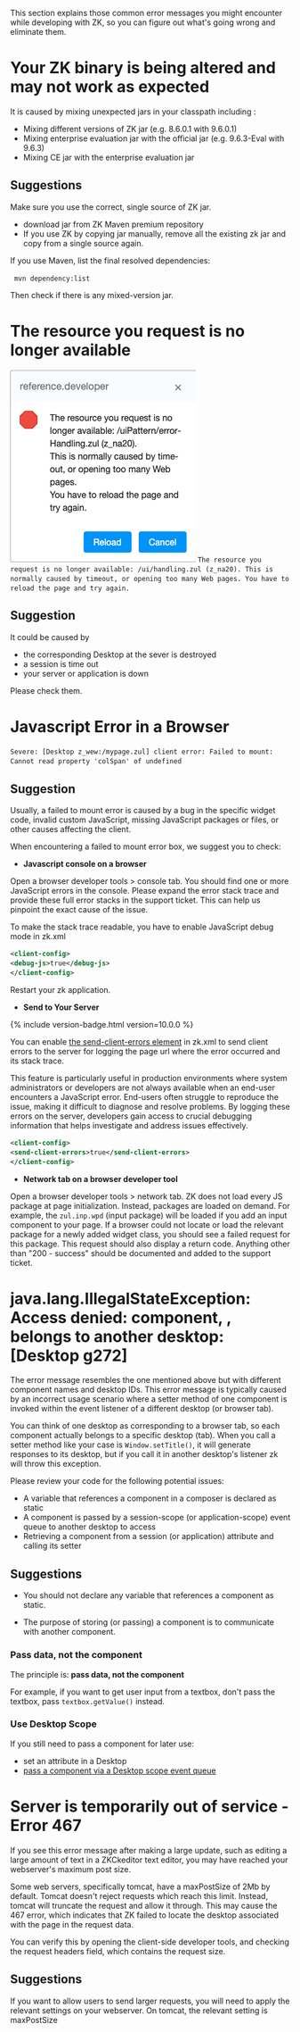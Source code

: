

This section explains those common error messages you might encounter
while developing with ZK, so you can figure out what's going wrong and
eliminate them.

# Your ZK binary is being altered and may not work as expected

It is caused by mixing unexpected jars in your classpath including :

- Mixing different versions of ZK jar (e.g. 8.6.0.1 with 9.6.0.1)
- Mixing enterprise evaluation jar with the official jar (e.g.
  9.6.3-Eval with 9.6.3)
- Mixing CE jar with the enterprise evaluation jar

## Suggestions

Make sure you use the correct, single source of ZK jar.

- download jar from ZK Maven premium repository
- If you use ZK by copying jar manually, remove all the existing zk jar
  and copy from a single source again.

If you use Maven, list the final resolved dependencies:

` mvn dependency:list`

Then check if there is any mixed-version jar.

# The resource you request is no longer available

![](images/no-longer-available.png)
`The resource you request is no longer available: /ui/handling.zul (z_na20). This is normally caused by timeout, or opening too many Web pages. You have to reload the page and try again.`

## Suggestion

It could be caused by

- the corresponding Desktop at the sever is destroyed
- a session is time out
- your server or application is down

Please check them.

# Javascript Error in a Browser

`Severe: [Desktop z_wew:/mypage.zul] client error: Failed to mount: Cannot read property 'colSpan' of undefined`

## Suggestion

Usually, a failed to mount error is caused by a bug in the specific
widget code, invalid custom JavaScript, missing JavaScript packages or
files, or other causes affecting the client.

When encountering a failed to mount error box, we suggest you to check:

- **Javascript console on a browser**

Open a browser developer tools \> console tab. You should find one or
more JavaScript errors in the console. Please expand the error stack
trace and provide these full error stacks in the support ticket. This
can help us pinpoint the exact cause of the issue.

To make the stack trace readable, you have to enable JavaScript debug
mode in zk.xml

``` xml
<client-config>
<debug-js>true</debug-js>
</client-config>
```

Restart your zk application.

- **Send to Your Server**

{% include version-badge.html version=10.0.0 %}

You can enable [the send-client-errors
element](ZK_Configuration_Reference/zk.xml/The_client-config_Element/The_send-client-errors_Element)
in zk.xml to send client errors to the server for logging the page url
where the error occurred and its stack trace.

This feature is particularly useful in production environments where
system administrators or developers are not always available when an
end-user encounters a JavaScript error. End-users often struggle to
reproduce the issue, making it difficult to diagnose and resolve
problems. By logging these errors on the server, developers gain access
to crucial debugging information that helps investigate and address
issues effectively.

``` xml
<client-config>
<send-client-errors>true</send-client-errors>
</client-config>
```

- **Network tab on a browser developer tool**

Open a browser developer tools \> network tab. ZK does not load every JS
package at page initialization. Instead, packages are loaded on demand.
For example, the `zul.inp.wpd` (input package) will be loaded if you add
an input component to your page. If a browser could not locate or load
the relevant package for a newly added widget class, you should see a
failed request for this package. This request should also display a
return code. Anything other than "200 - success" should be documented
and added to the support ticket.

# java.lang.IllegalStateException: Access denied: component, <Listcell z_27_b53>, belongs to another desktop: \[Desktop g272\]

The error message resembles the one mentioned above but with different
component names and desktop IDs. This error message is typically caused
by an incorrect usage scenario where a setter method of one component is
invoked within the event listener of a different desktop (or browser
tab).

You can think of one desktop as corresponding to a browser tab, so each
component actually belongs to a specific desktop (tab). When you call a
setter method like your case is `Window.setTitle()`, it will generate
responses to its desktop, but if you call it in another desktop's
listener zk will throw this exception.

Please review your code for the following potential issues:

- A variable that references a component in a composer is declared as
  static
- A component is passed by a session-scope (or application-scope) event
  queue to another desktop to access
- Retrieving a component from a session (or application) attribute and
  calling its setter

## Suggestions

- You should not declare any variable that references a component as
  static.

<!-- -->

- The purpose of storing (or passing) a component is to communicate with
  another component.

### Pass data, not the component

The principle is: **pass data, not the component**

For example, if you want to get user input from a textbox, don't pass
the textbox, pass `textbox.getValue()` instead.

### Use Desktop Scope

If you still need to pass a component for later use:

- set an attribute in a Desktop
- [ pass a component via a Desktop scope event
  queue](ZK_Developer%27s_Reference/UI_Patterns/Communication/Inter-Desktop_Communication)

# Server is temporarily out of service - Error 467

If you see this error message after making a large update, such as
editing a large amount of text in a ZKCkeditor text editor, you may have
reached your webserver's maximum post size.

Some web servers, specifically tomcat, have a maxPostSize of 2Mb by
default. Tomcat doesn't reject requests which reach this limit. Instead,
tomcat will truncate the request and allow it through. This may cause
the 467 error, which indicates that ZK failed to locate the desktop
associated with the page in the request data.

You can verify this by opening the client-side developer tools, and
checking the request headers field, which contains the request size.

## Suggestions

If you want to allow users to send larger requests, you will need to
apply the relevant settings on your webserver. On tomcat, the relevant
setting is maxPostSize
